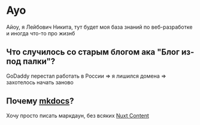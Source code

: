# Ayo

Айоу, я Лейбович Никита, тут будет моя база знаний по веб-разработке и иногда что-то про жизнб

## Что случилось со старым блогом ака "Блог из-под палки"? 

GoDaddy перестал работать в России => я лишился домена => захотелось начать заново

## Почему [mkdocs](https://squidfunk.github.io/mkdocs-material/)?

Хочу просто писать маркдаун, без всяких [Nuxt Content](https://content.nuxtjs.org/) 

